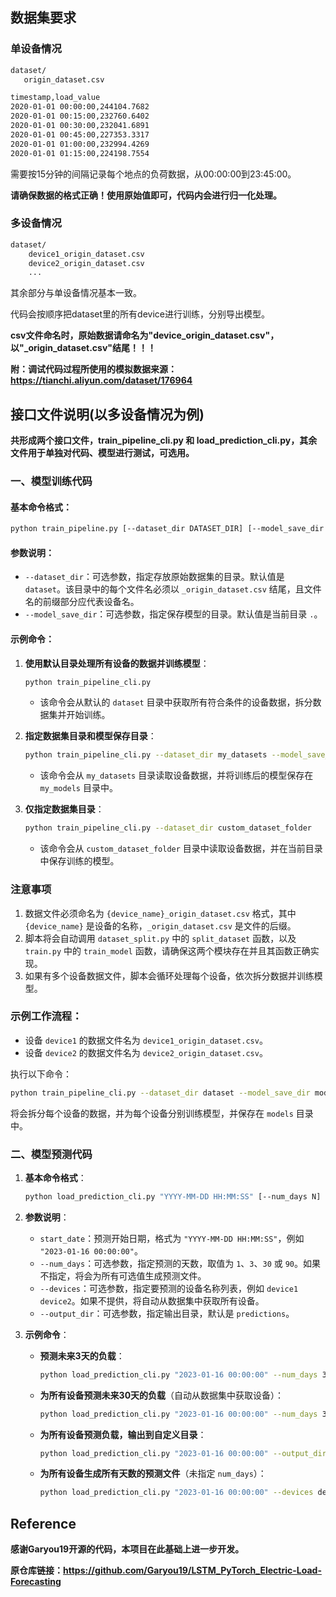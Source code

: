 ## 数据集要求

### 单设备情况

```bash
dataset/
   origin_dataset.csv
```

```bash
timestamp,load_value
2020-01-01 00:00:00,244104.7682
2020-01-01 00:15:00,232760.6402
2020-01-01 00:30:00,232041.6891
2020-01-01 00:45:00,227353.3317
2020-01-01 01:00:00,232994.4269
2020-01-01 01:15:00,224198.7554
```

需要按15分钟的间隔记录每个地点的负荷数据，从00:00:00到23:45:00。

**请确保数据的格式正确！使用原始值即可，代码内会进行归一化处理。**

### 多设备情况

```bash
dataset/
    device1_origin_dataset.csv
    device2_origin_dataset.csv
    ...
```

其余部分与单设备情况基本一致。

代码会按顺序把dataset里的所有device进行训练，分别导出模型。

**csv文件命名时，原始数据请命名为"device_origin_dataset.csv"，以"_origin_dataset.csv"结尾！！！**

**附：调试代码过程所使用的模拟数据来源：https://tianchi.aliyun.com/dataset/176964**

## 接口文件说明(以多设备情况为例)

**共形成两个接口文件，train_pipeline_cli.py 和 load_prediction_cli.py，其余文件用于单独对代码、模型进行测试，可选用。**

### 一、模型训练代码

#### 基本命令格式：
```bash
python train_pipeline.py [--dataset_dir DATASET_DIR] [--model_save_dir MODEL_SAVE_DIR]
```

#### 参数说明：
- `--dataset_dir`：可选参数，指定存放原始数据集的目录。默认值是 `dataset`。该目录中的每个文件名必须以 `_origin_dataset.csv` 结尾，且文件名的前缀部分应代表设备名。
- `--model_save_dir`：可选参数，指定保存模型的目录。默认值是当前目录 `.`。

#### 示例命令：
1. **使用默认目录处理所有设备的数据并训练模型**：
   ```bash
   python train_pipeline_cli.py
   ```
   - 该命令会从默认的 `dataset` 目录中获取所有符合条件的设备数据，拆分数据集并开始训练。

2. **指定数据集目录和模型保存目录**：
   ```bash
   python train_pipeline_cli.py --dataset_dir my_datasets --model_save_dir my_models
   ```
   - 该命令会从 `my_datasets` 目录读取设备数据，并将训练后的模型保存在 `my_models` 目录中。

3. **仅指定数据集目录**：
   ```bash
   python train_pipeline_cli.py --dataset_dir custom_dataset_folder
   ```
   - 该命令会从 `custom_dataset_folder` 目录中读取设备数据，并在当前目录中保存训练的模型。

### 注意事项
1. 数据文件必须命名为 `{device_name}_origin_dataset.csv` 格式，其中 `{device_name}` 是设备的名称，`_origin_dataset.csv` 是文件的后缀。
2. 脚本将会自动调用 `dataset_split.py` 中的 `split_dataset` 函数，以及 `train.py` 中的 `train_model` 函数，请确保这两个模块存在并且其函数正确实现。
3. 如果有多个设备数据文件，脚本会循环处理每个设备，依次拆分数据并训练模型。

### 示例工作流程：
- 设备 `device1` 的数据文件名为 `device1_origin_dataset.csv`。
- 设备 `device2` 的数据文件名为 `device2_origin_dataset.csv`。
  

执行以下命令：
```bash
python train_pipeline_cli.py --dataset_dir dataset --model_save_dir models
```
将会拆分每个设备的数据，并为每个设备分别训练模型，并保存在 `models` 目录中。

### 二、模型预测代码

1. **基本命令格式**：
   ```bash
   python load_prediction_cli.py "YYYY-MM-DD HH:MM:SS" [--num_days N] [--devices device1 device2 ...] [--output_dir directory]
   ```

2. **参数说明**：
   - `start_date`：预测开始日期，格式为 `"YYYY-MM-DD HH:MM:SS"`，例如 `"2023-01-16 00:00:00"`。
   - `--num_days`：可选参数，指定预测的天数，取值为 `1`、`3`、`30` 或 `90`。如果不指定，将会为所有可选值生成预测文件。
   - `--devices`：可选参数，指定要预测的设备名称列表，例如 `device1 device2`。如果不提供，将自动从数据集中获取所有设备。
   - `--output_dir`：可选参数，指定输出目录，默认是 `predictions`。

3. **示例命令**：
   - **预测未来3天的负载**：
     
     ```bash
     python load_prediction_cli.py "2023-01-16 00:00:00" --num_days 3 --devices device1 device2
     ```
   - **为所有设备预测未来30天的负载**（自动从数据集中获取设备）：
     ```bash
     python load_prediction_cli.py "2023-01-16 00:00:00" --num_days 30
     ```
   - **为所有设备预测负载，输出到自定义目录**：
     ```bash
     python load_prediction_cli.py "2023-01-16 00:00:00" --output_dir my_predictions
     ```
   - **为所有设备生成所有天数的预测文件**（未指定 `num_days`）：
     ```bash
     python load_prediction_cli.py "2023-01-16 00:00:00" --devices device1 device2
     ```

## Reference

**感谢Garyou19开源的代码，本项目在此基础上进一步开发。**

**原仓库链接：https://github.com/Garyou19/LSTM_PyTorch_Electric-Load-Forecasting**
